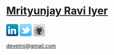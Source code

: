 # [Mrityunjay Ravi Iyer](http://develmj.github.io)

[<img style="display:inline;" width="32px;" src="/images/linkedin.png">](http://in.linkedin.com/in/mjiyer)
[<img style="display:inline;" width="32px;" src="/images/twitter.png">](http://twitter.com/bangalorebug)
[<img style="display:inline;" width="32px;" src="/images/github.png">](http://github.com/develmj)

[develmj@gmail.com](mailto:mj.iyer@gmail.com)
